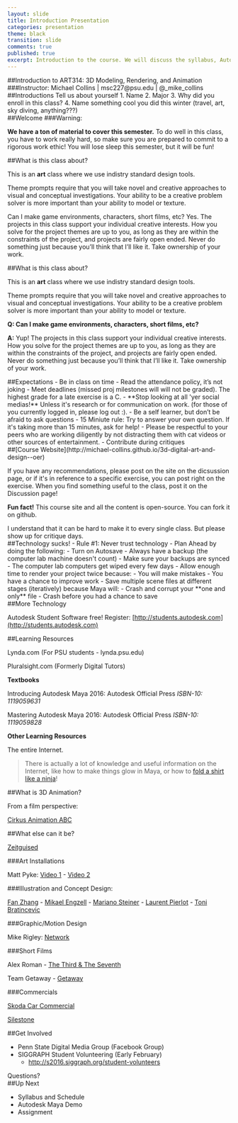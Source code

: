 ```yaml
---
layout: slide
title: Introduction Presentation
categories: presentation
theme: black
transition: slide
comments: true
published: true
excerpt: Introduction to the course. We will discuss the syllabus, Autodesk Maya's interface, and introduce the first assignment.
---
```

<section data-markdown>
##Introduction to ART314: 3D Modeling, Rendering, and Animation
###Instructor: Michael Collins | msc227@psu.edu | @_mike_collins
</section>
<section data-markdown>
##Introductions
Tell us about yourself
1. Name
2. Major
3. Why did you enroll in this class?
4. Name something cool you did this winter (travel, art, sky diving, anything???)
</section>
<section data-markdown>
##Welcome
###Warning:

**We have a ton of material to cover this semester.** To do well in this class, you have to work really hard, so make sure you are prepared to commit to a rigorous work ethic! You will lose sleep this semester, but it will be fun!
</section>
<section data-markdown>
##What is this class about?

This is an __**art**__ class where we use indistry standard design tools.

Theme prompts require that you will take novel and creative approaches to visual and conceptual investigations. Your ability to be a creative problem solver is more important than your ability to model or texture.

Can I make game environments, characters, short films, etc?
Yes. The projects in this class support your individual creative interests. How you solve for the project themes are up to you, as long as they are within the constraints of the project, and projects are fairly open ended. Never do something just because you’ll think that I’ll like it. Take ownership of your work.
</section>
<section data-markdown>
##What is this class about?

This is an __**art**__ class where we use indistry standard design tools.

Theme prompts require that you will take novel and creative approaches to visual and conceptual investigations. Your ability to be a creative problem solver is more important than your ability to model or texture.

**Q: Can I make game environments, characters, short films, etc?**

**A:** Yup!
   The projects in this class support your individual creative interests. How you solve for the project themes are up to you, as long as they are within the constraints of the project, and projects are fairly open ended. Never do something just because you’ll think that I’ll like it. Take ownership of your work.
</section>
<section data-markdown>
##Expectations
- Be in class on time
- Read the attendance policy, it’s not joking
- Meet deadlines (missed proj milestones will will not be graded). The highest grade for a late exercise is a C. 
- **Stop looking at all 'yer social medias!** Unless it's research or for communication on work. (for those of you currently logged in, please log out :).
- Be a self learner, but don’t be afraid to ask questions
  - 15 Miniute rule: Try to answer your own question. If it's taking more than 15 minutes, ask for help!
- Please be respectful to your peers who are working diligently by not distracting them with cat videos or other sources of entertainment.
- Contribute during critiques
</section>
<section data-markdown>
##[Course Website](http://michael-collins.github.io/3d-digital-art-and-design--oer)

If you have any recommendations, please post on the site on the dicsussion page, or if it's in reference to a specific exercise, you can post right on the exercise. When you find something useful to the class, post it on the Discussion page!

**Fun fact!** This course site and all the content is open-source. You can fork it on github.
</section>
<section data-markdown>
I understand that it can be hard to make it to every single class. But please show up for critique days.
</section>
<section data-markdown>
##Technology sucks!
- Rule #1: Never trust technology
  - Plan Ahead by doing the following:
  - Turn on Autosave
  - Always have a backup (the computer lab machine doesn't count)
  - Make sure your backups are synced
  - The computer lab computers get wiped every few days
  - Allow enough time to render your project twice because:
    - You will make mistakes
    - You have a chance to improve work
  - Save multiple scene files at different stages (iteratively) because Maya will:
    - Crash and corrupt your **one and only** file
    - Crash before you had a chance to save
 
</section>
##More Technology

Autodesk Student Software free! Register: [http://students.autodesk.com](http://students.autodesk.com)

<section data-markdown>
##Learning Resources

Lynda.com (For PSU students - lynda.psu.edu)
  
Pluralsight.com (Formerly Digital Tutors)

**Textbooks**

Introducing Autodesk Maya 2016: Autodesk Official Press _ISBN-10: 1119059631_ 

Mastering Autodesk Maya 2016: Autodesk Official Press _ISBN-10: 1119059828_

**Other Learning Resources**

The entire Internet.

>There is actually a lot of knowledge and useful information on the Internet, like how to make things glow in Maya, or how to [fold a shirt like a ninja](https://www.youtube.com/watch?v=gK1nGpvaHno)!

</section>
##What is 3D Animation?

From a film perspective:

[Cirkus Animation ABC](http://www.youtube.com/watch?v=O-qLBXIX2Mk)

##What else can it be?

[Zeitguised](http://www.zeitguised.com/)
<section data-markdown>
###Art Installations

Matt Pyke: [Video 1](http://vimeo.com/24836368) - [Video 2](http://vimeo.com/24832819)

###Illustration and Concept Design:

[Fan Zhang](http://features.cgsociety.org/newgallerycrits/g97/266497/266497_1313588621_large.jpg) - [Mikael Engzell](http://features.cgsociety.org/newgallerycrits/g40/422540/422540_1323953738_large.jpg) - [Mariano Steiner](http://features.cgsociety.org/newgallerycrits/g25/313625/313625_1275961395_large.jpg) - [Laurent Pierlot](http://features.cgsociety.org/newgallerycrits/g96/30696/30696_1351660661_large.jpg) - [Toni Bratincevic](http://features.cgsociety.org/newgallerycrits/g56/93456/93456_1345698939_large.jpg)

###Graphic/Motion Design

Mike Rigley: [Network](https://vimeo.com/34750078)

###Short Films

Alex Roman - [The Third & The Seventh](https://vimeo.com/24335209)

Team Getaway - [Getaway](https://vimeo.com/39392036)

###Commercials

[Skoda Car Commercial](https://vimeo.com/25073794)

[Silestone](https://vimeo.com/16239432)

</section>
<section data-markdown>
##Get Involved

- Penn State Digital Media Group (Facebook Group)
- SIGGRAPH Student Volunteering (Early February)
  - http://s2016.siggraph.org/student-volunteers

</section>
<section data-markdown>
Questions?
</section>
<section data-markdown>
##Up Next

- Syllabus and Schedule
- Autodesk Maya Demo
- Assignment

</section>
